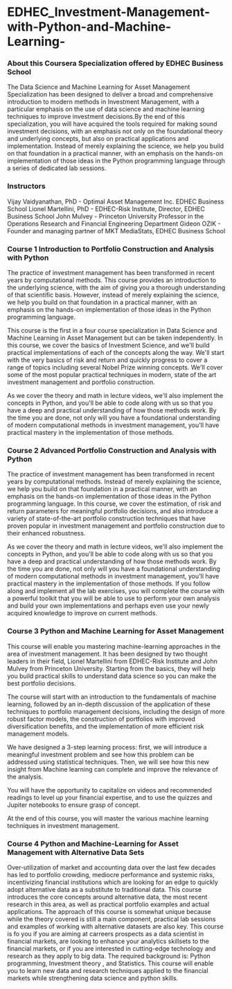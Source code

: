 # EDHEC_Investment-Management-with-Python-and-Machine-Learning-

### About this Coursera Specialization offered by EDHEC Business School

The Data Science and Machine Learning for Asset Management Specialization has been designed to deliver a broad and comprehensive introduction 
to modern methods in Investment Management, with a particular emphasis on the use of data science and machine learning techniques to improve 
investment decisions.By the end of this specialization, you will have acquired the tools required for making sound investment decisions, with an 
emphasis not only on the foundational theory and underlying concepts, but also on practical applications and implementation. Instead of merely 
explaining the science, we help you build on that foundation in a practical manner, with an emphasis on the hands-on implementation of those 
ideas in the Python programming language through a series of dedicated lab sessions.

### Instructors
Vijay Vaidyanathan, PhD  - Optimal Asset Management Inc.   EDHEC Business School
Lionel Martellini, PhD   - EDHEC-Risk Institute, Director, EDHEC Business School
John Mulvey              - Princeton University Professor in the Operations Research and Financial Engineering Department 
Gideon OZIK              - Founder and managing partner of MKT MediaStats, EDHEC Business School

### Course 1      Introduction to Portfolio Construction and Analysis with Python
The practice of investment management has been transformed in recent years by computational methods. This course provides an introduction to the 
underlying science, with the aim of giving you a thorough understanding of that scientific basis. However, instead of merely explaining the science, 
we help you build on that foundation in a practical manner, with an emphasis on the hands-on implementation of those ideas in the Python programming 
language. 

This course is the first in a four course specialization in Data Science and Machine Learning in Asset Management but can be taken independently. 
In this course, we cover the basics of Investment Science, and we'll build practical implementations of each of the concepts along the way. We'll 
start with the very basics of risk and return and quickly progress to cover a range of topics including several Nobel Prize winning concepts. We'll 
cover some of the most popular practical techniques in modern, state of the art investment management and portfolio construction. 

As we cover the theory and math in lecture videos, we'll also implement the concepts in Python, and you'll be able to code along with us so that 
you have a deep and practical understanding of how those methods work. By the time you are done, not only will you have a foundational understanding 
of modern computational methods in investment management, you'll have practical mastery in the implementation of those methods.

### Course 2      Advanced Portfolio Construction and Analysis with Python
The practice of investment management has been transformed in recent years by computational methods. Instead of merely explaining the science, 
we help you build on that foundation in a practical manner, with an emphasis on the hands-on implementation of those ideas in the Python programming language. 
In this course, we cover the estimation, of risk and return parameters for meaningful portfolio decisions, and also introduce a variety of state-of-the-art 
portfolio construction techniques that have proven popular in investment management and portfolio construction due to their enhanced robustness.

As we cover the theory and math in lecture videos, we'll also implement the concepts in Python, and you'll be able to code along with us so that 
you have a deep and practical understanding of how those methods work. By the time you are done, not only will you have a foundational understanding 
of modern computational methods in investment management, you'll have practical mastery in the implementation of those methods. 
If you follow along and implement all the lab exercises, you will complete the course with a powerful toolkit that you will be able to use to perform 
your own analysis and build your own implementations and perhaps even use your newly acquired knowledge to improve on current methods.

### Course 3      Python and Machine Learning for Asset Management 
This course will enable you mastering machine-learning approaches in the area of investment management. It has been designed by two thought leaders in their 
field, Lionel Martellini from EDHEC-Risk Institute and John Mulvey from Princeton University. Starting from the basics, they will help you build practical 
skills to understand data science so you can make the best portfolio decisions.

The course will start with an introduction to the fundamentals of machine learning, followed by an in-depth discussion of the application of these techniques
to portfolio management decisions, including the design of more robust factor models, the construction of portfolios with improved diversification benefits, 
and the implementation of more efficient risk management models. 

We have designed a 3-step learning process: first, we will introduce a meaningful investment problem and see how this problem can be addressed using 
statistical techniques. Then, we will see how this new insight from Machine learning can complete and improve the relevance of the analysis.

You will have the opportunity to capitalize on videos and recommended readings to level up your financial expertise, and to use the quizzes and 
Jupiter notebooks to ensure grasp of concept.

At the end of this course, you will master the various machine learning techniques in investment management.

### Course 4    Python and Machine-Learning for Asset Management with Alternative Data Sets
Over-utilization of market and accounting data over the last few decades has led to portfolio crowding, mediocre performance and systemic risks, 
incentivizing financial institutions which are looking for an edge to quickly adopt alternative data as a substitute to traditional data. This course 
introduces the core concepts around alternative data, the most recent research in this area, as well as practical portfolio examples and actual applications.
The approach of this course is somewhat unique because while the theory covered is still a main component, practical lab sessions and examples of working 
with alternative datasets are also key. This course is fo you if you are aiming at carreers prospects as a data scientist in financial markets, are looking
to enhance your analytics skillsets to the financial markets, or if you are interested in cutting-edge technology and research as  they apply to big data. 
The required background is: Python programming, Investment theory , and Statistics. This course will enable you to learn new data and research techniques
applied to the financial markets while strengthening data science and python skills.
